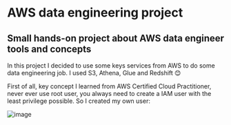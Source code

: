 # AWS data engineering project
## __Small hands-on project about AWS data engineer tools and concepts__

In this project I decided to use some keys services from AWS to do some data engineering job. I used S3, Athena, Glue and Redshift :blush:

First of all, key concept I learned from AWS Certified Cloud Practitioner, never ever use root user, you always need to create a IAM user with the least privilege possible. So I created my own user:

![image](https://github.com/emilianoregazzoni/AWSdataengineering/assets/20979227/22b0c5af-e091-448d-811b-d716a233c86f)
